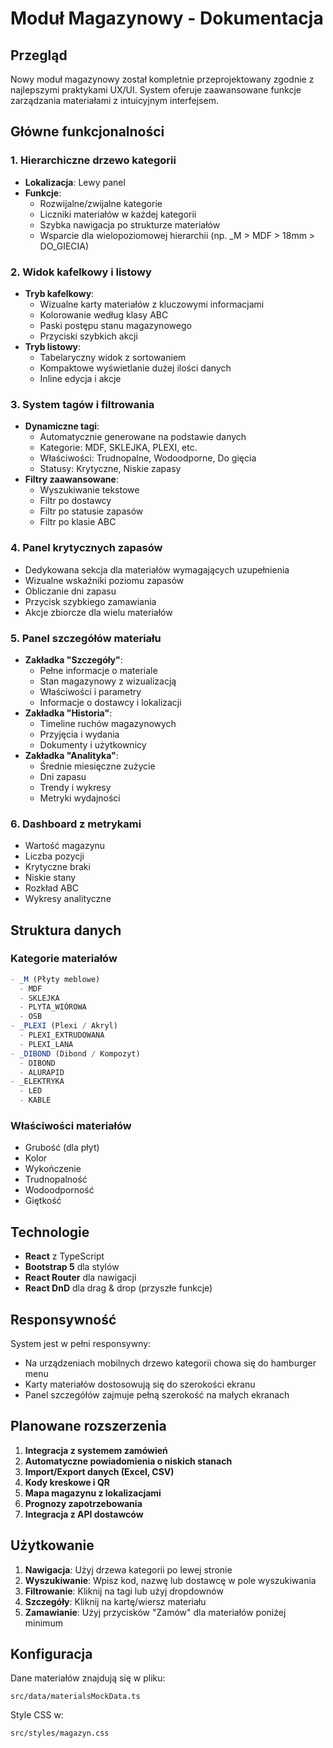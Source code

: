 # Moduł Magazynowy - Dokumentacja

## Przegląd

Nowy moduł magazynowy został kompletnie przeprojektowany zgodnie z najlepszymi praktykami UX/UI. System oferuje zaawansowane funkcje zarządzania materiałami z intuicyjnym interfejsem.

## Główne funkcjonalności

### 1. Hierarchiczne drzewo kategorii
- **Lokalizacja**: Lewy panel
- **Funkcje**:
  - Rozwijalne/zwijalne kategorie
  - Liczniki materiałów w każdej kategorii
  - Szybka nawigacja po strukturze materiałów
  - Wsparcie dla wielopoziomowej hierarchii (np. _M > MDF > 18mm > DO_GIECIA)

### 2. Widok kafelkowy i listowy
- **Tryb kafelkowy**:
  - Wizualne karty materiałów z kluczowymi informacjami
  - Kolorowanie według klasy ABC
  - Paski postępu stanu magazynowego
  - Przyciski szybkich akcji
- **Tryb listowy**:
  - Tabelaryczny widok z sortowaniem
  - Kompaktowe wyświetlanie dużej ilości danych
  - Inline edycja i akcje

### 3. System tagów i filtrowania
- **Dynamiczne tagi**:
  - Automatycznie generowane na podstawie danych
  - Kategorie: MDF, SKLEJKA, PLEXI, etc.
  - Właściwości: Trudnopalne, Wodoodporne, Do gięcia
  - Statusy: Krytyczne, Niskie zapasy
- **Filtry zaawansowane**:
  - Wyszukiwanie tekstowe
  - Filtr po dostawcy
  - Filtr po statusie zapasów
  - Filtr po klasie ABC

### 4. Panel krytycznych zapasów
- Dedykowana sekcja dla materiałów wymagających uzupełnienia
- Wizualne wskaźniki poziomu zapasów
- Obliczanie dni zapasu
- Przycisk szybkiego zamawiania
- Akcje zbiorcze dla wielu materiałów

### 5. Panel szczegółów materiału
- **Zakładka "Szczegóły"**:
  - Pełne informacje o materiale
  - Stan magazynowy z wizualizacją
  - Właściwości i parametry
  - Informacje o dostawcy i lokalizacji
- **Zakładka "Historia"**:
  - Timeline ruchów magazynowych
  - Przyjęcia i wydania
  - Dokumenty i użytkownicy
- **Zakładka "Analityka"**:
  - Średnie miesięczne zużycie
  - Dni zapasu
  - Trendy i wykresy
  - Metryki wydajności

### 6. Dashboard z metrykami
- Wartość magazynu
- Liczba pozycji
- Krytyczne braki
- Niskie stany
- Rozkład ABC
- Wykresy analityczne

## Struktura danych

### Kategorie materiałów
```typescript
- _M (Płyty meblowe)
  - MDF
  - SKLEJKA
  - PLYTA_WIÓROWA
  - OSB
- _PLEXI (Plexi / Akryl)
  - PLEXI_EXTRUDOWANA
  - PLEXI_LANA
- _DIBOND (Dibond / Kompozyt)
  - DIBOND
  - ALURAPID
- _ELEKTRYKA
  - LED
  - KABLE
```

### Właściwości materiałów
- Grubość (dla płyt)
- Kolor
- Wykończenie
- Trudnopalność
- Wodoodporność
- Giętkość

## Technologie

- **React** z TypeScript
- **Bootstrap 5** dla stylów
- **React Router** dla nawigacji
- **React DnD** dla drag & drop (przyszłe funkcje)

## Responsywność

System jest w pełni responsywny:
- Na urządzeniach mobilnych drzewo kategorii chowa się do hamburger menu
- Karty materiałów dostosowują się do szerokości ekranu
- Panel szczegółów zajmuje pełną szerokość na małych ekranach

## Planowane rozszerzenia

1. **Integracja z systemem zamówień**
2. **Automatyczne powiadomienia o niskich stanach**
3. **Import/Export danych (Excel, CSV)**
4. **Kody kreskowe i QR**
5. **Mapa magazynu z lokalizacjami**
6. **Prognozy zapotrzebowania**
7. **Integracja z API dostawców**

## Użytkowanie

1. **Nawigacja**: Użyj drzewa kategorii po lewej stronie
2. **Wyszukiwanie**: Wpisz kod, nazwę lub dostawcę w pole wyszukiwania
3. **Filtrowanie**: Kliknij na tagi lub użyj dropdownów
4. **Szczegóły**: Kliknij na kartę/wiersz materiału
5. **Zamawianie**: Użyj przycisków "Zamów" dla materiałów poniżej minimum

## Konfiguracja

Dane materiałów znajdują się w pliku:
```
src/data/materialsMockData.ts
```

Style CSS w:
```
src/styles/magazyn.css
```
